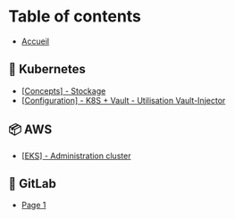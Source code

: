 # Table of contents

* [Accueil](README.md)

## 🧊 Kubernetes

* [\[Concepts\] - Stockage](kubernetes/vision-and-values.md)
* [\[Configuration\] - K8S + Vault - Utilisation Vault-Injector](kubernetes/configuration-k8s-+-vault-utilisation-vault-injector.md)

## 📦 AWS

* [\[EKS\] - Administration cluster](aws/page-2.md)

## 🦊 GitLab

* [Page 1](gitlab/page-1.md)
